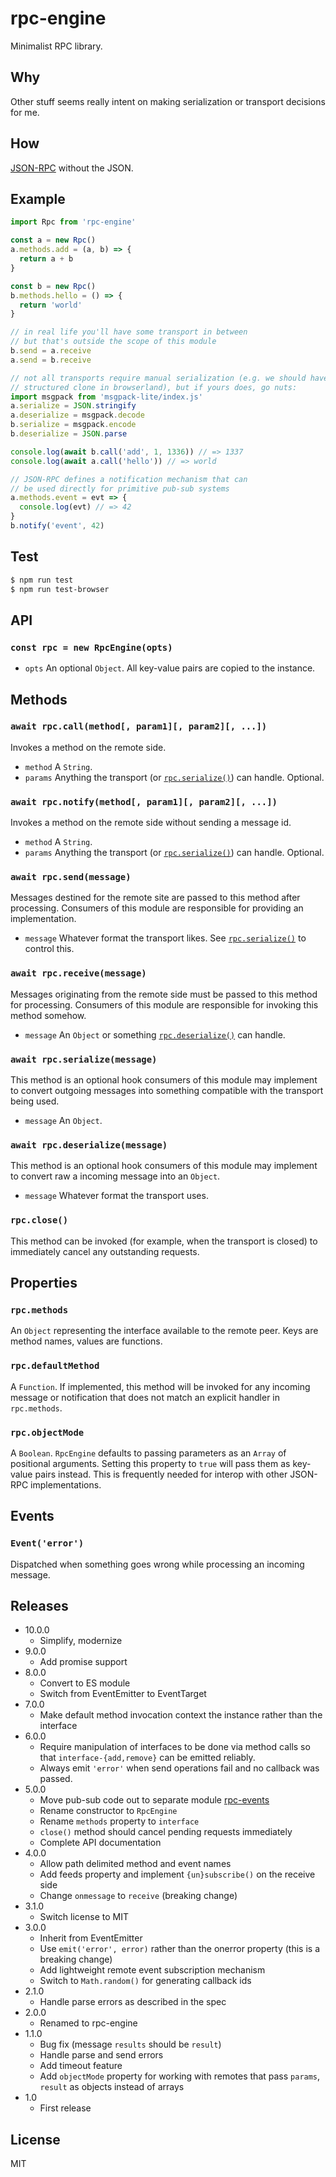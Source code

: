 # rpc-engine
Minimalist RPC library.

## Why
Other stuff seems really intent on making serialization or transport decisions for me.

## How
[JSON-RPC](http://www.jsonrpc.org/specification) without the JSON.

## Example
``` javascript
import Rpc from 'rpc-engine'

const a = new Rpc()
a.methods.add = (a, b) => {
  return a + b
}

const b = new Rpc()
b.methods.hello = () => {
  return 'world'
}

// in real life you'll have some transport in between
// but that's outside the scope of this module
b.send = a.receive
a.send = b.receive

// not all transports require manual serialization (e.g. we should have
// structured clone in browserland), but if yours does, go nuts:
import msgpack from 'msgpack-lite/index.js'
a.serialize = JSON.stringify
a.deserialize = msgpack.decode
b.serialize = msgpack.encode
b.deserialize = JSON.parse

console.log(await b.call('add', 1, 1336)) // => 1337
console.log(await a.call('hello')) // => world

// JSON-RPC defines a notification mechanism that can
// be used directly for primitive pub-sub systems
a.methods.event = evt => {
  console.log(evt) // => 42
}
b.notify('event', 42)
```

## Test
``` sh
$ npm run test
$ npm run test-browser
```

## API

### `const rpc = new RpcEngine(opts)`
* `opts` An optional `Object`. All key-value pairs are copied to the instance.

## Methods

### `await rpc.call(method[, param1][, param2][, ...])`
Invokes a method on the remote side.
* `method` A `String`.
* `params` Anything the transport (or [`rpc.serialize()`](#rpcserialize-message)) can handle. Optional.

### `await rpc.notify(method[, param1][, param2][, ...])`
Invokes a method on the remote side without sending a message id.
* `method` A `String`.
* `params` Anything the transport (or [`rpc.serialize()`](#rpcserialize-message)) can handle. Optional.

### `await rpc.send(message)`
Messages destined for the remote site are passed to this method after processing. Consumers of this module are responsible for providing an implementation.
* `message` Whatever format the transport likes. See [`rpc.serialize()`](#rpcserialize-message) to control this.

### `await rpc.receive(message)`
Messages originating from the remote side must be passed to this method for processing. Consumers of this module are responsible for invoking this method somehow.
* `message` An `Object` or something [`rpc.deserialize()`](#rpcdeserialize-message) can handle.

### `await rpc.serialize(message)`
This method is an optional hook consumers of this module may implement to convert outgoing messages into something compatible with the transport being used.
* `message` An `Object`.

### `await rpc.deserialize(message)`
This method is an optional hook consumers of this module may implement to convert raw a incoming message into an `Object`.
* `message` Whatever format the transport uses.

### `rpc.close()`
This method can be invoked (for example, when the transport is closed) to immediately cancel any outstanding requests.

## Properties

### `rpc.methods`
An `Object` representing the interface available to the remote peer. Keys are method names, values are functions.

### `rpc.defaultMethod`
A `Function`. If implemented, this method will be invoked for any incoming message or notification that does not match an explicit handler in `rpc.methods`.

### `rpc.objectMode`
A `Boolean`. `RpcEngine` defaults to passing parameters as an `Array` of positional arguments. Setting this property to `true` will pass them as key-value pairs instead. This is frequently needed for interop with other JSON-RPC implementations.

## Events

### `Event('error')`
Dispatched when something goes wrong while processing an incoming message.

## Releases
* 10.0.0
  * Simplify, modernize
* 9.0.0
  * Add promise support
* 8.0.0
  * Convert to ES module
  * Switch from EventEmitter to EventTarget
* 7.0.0
  * Make default method invocation context the instance rather than the interface
* 6.0.0
  * Require manipulation of interfaces to be done via method calls so that `interface-{add,remove}` can be emitted reliably.
  * Always emit `'error'` when send operations fail and no callback was passed.
* 5.0.0
  * Move pub-sub code out to separate module [rpc-events](https://github.com/jessetane/rpc-events)
  * Rename constructor to `RpcEngine`
  * Rename `methods` property to `interface`
  * `close()` method should cancel pending requests immediately
  * Complete API documentation
* 4.0.0
  * Allow path delimited method and event names
  * Add feeds property and implement `{un}subscribe()` on the receive side
  * Change `onmessage` to `receive` (breaking change)
* 3.1.0
  * Switch license to MIT
* 3.0.0
  * Inherit from EventEmitter
  * Use `emit('error', error)` rather than the onerror property (this is a breaking change)
  * Add lightweight remote event subscription mechanism
  * Switch to `Math.random()` for generating callback ids
* 2.1.0
  * Handle parse errors as described in the spec
* 2.0.0
  * Renamed to rpc-engine
* 1.1.0
  * Bug fix (message `results` should be `result`)
  * Handle parse and send errors
  * Add timeout feature
  * Add `objectMode` property for working with remotes that pass `params`, `result` as objects instead of arrays
* 1.0
  * First release

## License
MIT
